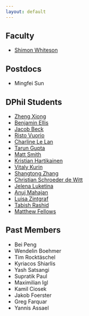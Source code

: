 ```yaml
---
layout: default
---
```


## Faculty 
* [Shimon Whiteson](/pages/people/shimon.html)

## Postdocs
* Mingfei Sun

## DPhil Students
* [Zheng Xiong](/pages/people/zheng.html)
* [Benjamin Ellis](/pages/people/ben.html)
* [Jacob Beck](/pages/people/jakob.html)
* [Risto Vuorio](/pages/people/risto.html)
* [Charline Le Lan](/pages/people/charline.html)
* [Tarun Gupta](/pages/people/tarun.html)
* [Matt Smith](/pages/people/matt.html)
* [Kristian Hartikainen](/pages/people/kristian.html)
* [Vitaly Kurin](/pages/people/vitaly.html)
* [Shangtong Zhang](/pages/people/shangtong.html)
* [Christian Schroeder de Witt](/pages/people/christian.html)
* [Jelena Luketina](/pages/people/jelena.html)
* [Anuj Mahajan](/pages/people/anuj.html)
* [Luisa Zintgraf](/pages/people/luisa.html)
* [Tabish Rashid](/pages/people/tabish.html)
* [Matthew Fellows](/pages/people/matthew.html)

## Past Members
* Bei Peng
* Wendelin Boehmer
* Tim Rocktäschel
* Kyriacos Shiarlis
* Yash Satsangi
* Supratik Paul
* Maximilian Igl
* Kamil Ciosek
* Jakob Foerster
* Greg Farquar
* Yannis Assael

